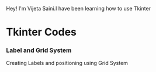 Hey! I'm Vijeta Saini.I have been learning how to use Tkinter

# Tkinter Codes

### Label and Grid System

 Creating Labels and positioning using Grid System
